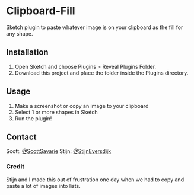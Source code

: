 # Clipboard-Fill
Sketch plugin to paste whatever image is on your clipboard as the fill for any shape.


## Installation

1. Open Sketch and choose Plugins > Reveal Plugins Folder.
2. Download this project and place the folder inside the Plugins directory.


## Usage
1. Make a screenshot or copy an image to your clipboard
2. Select 1 or more shapes in Sketch
3. Run the plugin! 


## Contact

Scott: [@ScottSavarie](https://www.twitter.com/scottsavarie)
Stijn: [@StijnEversdijk](https://www.twitter.com/StijnEversdijk)

### Credit
Stijn and I made this out of frustration one day when we had to copy and paste a lot of images into lists. 